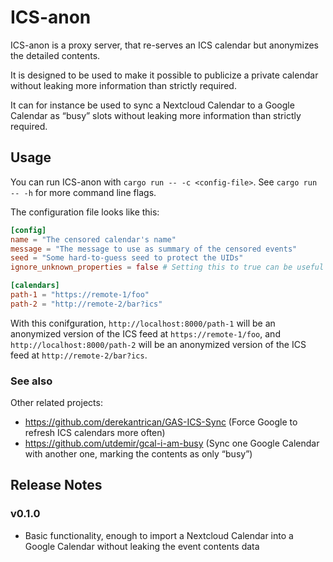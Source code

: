 # ICS-anon

ICS-anon is a proxy server, that re-serves an ICS calendar but anonymizes the detailed contents.

It is designed to be used to make it possible to publicize a private calendar without leaking more information than strictly required.

It can for instance be used to sync a Nextcloud Calendar to a Google Calendar as “busy” slots without leaking more information than strictly required.

## Usage

You can run ICS-anon with `cargo run -- -c <config-file>`. See `cargo run -- -h` for more command line flags.

The configuration file looks like this:
```toml
[config]
name = "The censored calendar's name"
message = "The message to use as summary of the censored events"
seed = "Some hard-to-guess seed to protect the UIDs"
ignore_unknown_properties = false # Setting this to true can be useful when using a not-yet-supported ICS feed

[calendars]
path-1 = "https://remote-1/foo"
path-2 = "http://remote-2/bar?ics"
```

With this conifguration, `http://localhost:8000/path-1` will be an anonymized version of the ICS feed at `https://remote-1/foo`, and `http://localhost:8000/path-2` will be an anonymized version of the ICS feed at `http://remote-2/bar?ics`.

### See also

Other related projects:
- https://github.com/derekantrican/GAS-ICS-Sync (Force Google to refresh ICS calendars more often)
- https://github.com/utdemir/gcal-i-am-busy (Sync one Google Calendar with another one, marking the contents as only “busy”)

## Release Notes

### v0.1.0

- Basic functionality, enough to import a Nextcloud Calendar into a Google Calendar without leaking the event contents data
